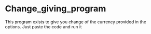 # Change_giving_program

This program exists to give you change of the currency provided in the options. Just paste the code and run it 
